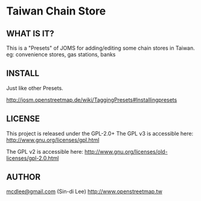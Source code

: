 Taiwan Chain Store
==================

WHAT IS IT?
-----------

This is a "Presets" of JOMS for adding/editing some chain stores in Taiwan.
eg: convenience stores, gas stations, banks

INSTALL
-------
Just like other Presets.

http://josm.openstreetmap.de/wiki/TaggingPresets#Installingpresets


LICENSE
-------

This project is released under the GPL-2.0+
The GPL v3 is accessible here:
http://www.gnu.org/licenses/gpl.html

The GPL v2 is accessible here:
http://www.gnu.org/licenses/old-licenses/gpl-2.0.html


AUTHOR
------

mcdlee@gmail.com (Sin-di Lee)
http://www.openstreetmap.tw
